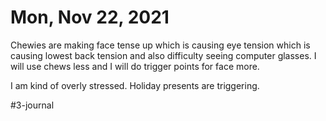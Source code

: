 # Mon, Nov 22, 2021
Chewies are making face tense up which is causing eye tension which is causing lowest back tension and also difficulty seeing computer glasses. I will use chews less and I will do trigger points for face more. 

I am kind of overly stressed. Holiday presents are triggering. 

#3-journal